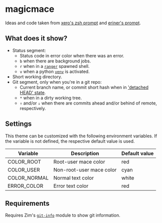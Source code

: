 magicmace
=========

Ideas and code taken from [xero's zsh prompt](http://code.xero.nu/dotfiles) and
[eriner's prompt](https://github.com/zimfw/eriner).

What does it show?
------------------

  * Status segment:
    * Status code in error color when there was an error.
    * `b` when there are background jobs.
    * `r` when in a [`ranger`](https://github.com/ranger/ranger) spawned shell.
    * `v` when a python [`venv`](https://docs.python.org/3/library/venv.html) is
      activated.
  * Short working directory.
  * Git segment, only when you're in a git repo:
    * Current branch name, or commit short hash when in
      ['detached HEAD' state](http://gitfaq.org/articles/what-is-a-detached-head.html).
    * `*` when in a dirty working tree.
    * `↑` and/or `↓` when there are commits ahead and/or behind of remote,
      respectively.

Settings
--------

This theme can be customized with the following environment variables. If the
variable is not defined, the respective default value is used.

| Variable     | Description              | Default value |
| ------------ | ------------------------ | ------------- |
| COLOR_ROOT   | Root-user mace color     | red           |
| COLOR_USER   | Non-root-user mace color | cyan          |
| COLOR_NORMAL | Normal text color        | white         |
| ERROR_COLOR  | Error text color         | red           |

Requirements
------------

Requires Zim's [`git-info`](https://github.com/zimfw/git-info) module to show
git information.
